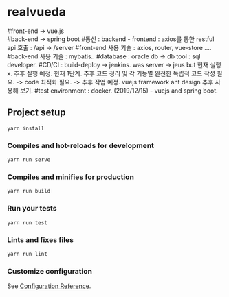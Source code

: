 # realvueda

#front-end -> vue.js </br>
#back-end  -> spring boot
#통신 : backend - frontend : axios를 통한 restful api 호출 : /api  -> /server
#front-end 사용 기술 : axios, router, vue-store ....
#back-end 사용 기술  : mybatis..
#database : oracle db -> db tool : sql developer.
#CD/CI : build-deploy -> jenkins. 
         was server   -> jeus
but 현재 실행 x. 추후 실행 예정.
현재 1단계. 추후 코드 정리 및 각 기능별 완전한 독립적 코드 작성 필요. -> code 최적화 필요. -> 추후 작업 예정.
vuejs framework ant design 추후 사용해 보기.
#test environment : docker.
(2019/12/15) - vuejs and spring boot.

## Project setup
```
yarn install
```

### Compiles and hot-reloads for development
```
yarn run serve
```

### Compiles and minifies for production
```
yarn run build
```

### Run your tests
```
yarn run test
```

### Lints and fixes files
```
yarn run lint
```

### Customize configuration
See [Configuration Reference](https://cli.vuejs.org/config/).
